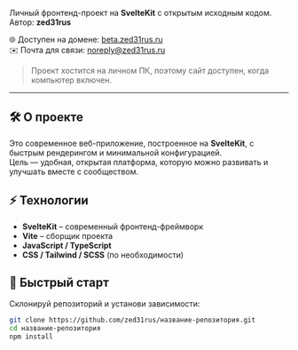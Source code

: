 Личный фронтенд-проект на **SvelteKit** с открытым исходным кодом.  
Автор: **zed31rus**  

🌐 Доступен на домене: [beta.zed31rus.ru](https://beta.zed31rus.ru)  
✉️ Почта для связи: [noreply@zed31rus.ru](mailto:noreply@zed31rus.ru)  

> Проект хостится на личном ПК, поэтому сайт доступен, когда компьютер включен.  

---

## 🛠 О проекте

Это современное веб-приложение, построенное на **SvelteKit**, с быстрым рендерингом и минимальной конфигурацией.  
Цель — удобная, открытая платформа, которую можно развивать и улучшать вместе с сообществом.

## ⚡ Технологии

- **SvelteKit** – современный фронтенд-фреймворк  
- **Vite** – сборщик проекта  
- **JavaScript / TypeScript**  
- **CSS / Tailwind / SCSS** (по необходимости)  

## 🚀 Быстрый старт

Склонируй репозиторий и установи зависимости:

```bash
git clone https://github.com/zed31rus/название-репозитория.git
cd название-репозитория
npm install
